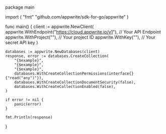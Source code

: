 package main

import (
    "fmt"
	"github.com/appwrite/sdk-for-go/appwrite"
)

func main() {
	client := appwrite.NewClient(
        appwrite.WithEndpoint("https://cloud.appwrite.io/v1"), // Your API Endpoint
        appwrite.WithProject(""), // Your project ID
        appwrite.WithKey(""), // Your secret API key
    )

    databases := appwrite.NewDatabases(client)
    response, error := databases.CreateCollection(
        "{$example}",
        "{$example}",
        "{$example}",
        databases.WithCreateCollectionPermissions(interface{}{"read("any")"}),
        databases.WithCreateCollectionDocumentSecurity(false),
        databases.WithCreateCollectionEnabled(false),
    )

    if error != nil {
        panic(error)
    }

    fmt.Println(response)
}
